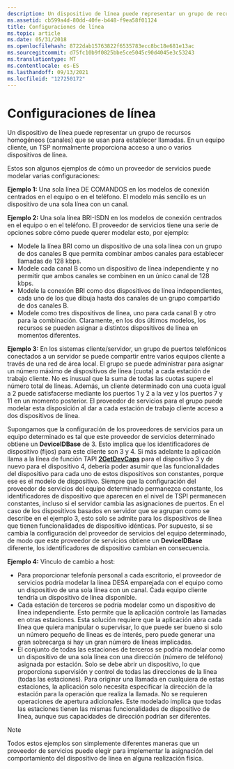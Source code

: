 ```yaml
---
description: Un dispositivo de línea puede representar un grupo de recursos homogéneos (canales) que se usan para establecer llamadas. En un equipo cliente, un TSP normalmente proporciona acceso a uno o varios dispositivos de línea.
ms.assetid: cb599a4d-80dd-40fe-b448-f9ea58f01124
title: Configuraciones de línea
ms.topic: article
ms.date: 05/31/2018
ms.openlocfilehash: 8722dab15763822f6535783ecc8bc18e681e13ac
ms.sourcegitcommit: d75fc10b9f0825bbe5ce5045c90d4045e3c53243
ms.translationtype: MT
ms.contentlocale: es-ES
ms.lasthandoff: 09/13/2021
ms.locfileid: "127250172"
---
```

# <a name="line-configurations"></a>Configuraciones de línea

Un dispositivo de línea puede representar un grupo de recursos homogéneos (canales) que se usan para establecer llamadas. En un equipo cliente, un TSP normalmente proporciona acceso a uno o varios dispositivos de línea.

Estos son algunos ejemplos de cómo un proveedor de servicios puede modelar varias configuraciones:

**Ejemplo 1:** Una sola línea DE COMANDOS en los modelos de conexión centrados en el equipo o en el teléfono. El modelo más sencillo es un dispositivo de una sola línea con un canal.

**Ejemplo 2:** Una sola línea BRI-ISDN en los modelos de conexión centrados en el equipo o en el teléfono. El proveedor de servicios tiene una serie de opciones sobre cómo puede querer modelar esto, por ejemplo:

-   Modele la línea BRI como un dispositivo de una sola línea con un grupo de dos canales B que permita combinar ambos canales para establecer llamadas de 128 kbps.
-   Modele cada canal B como un dispositivo de línea independiente y no permitir que ambos canales se combinen en un único canal de 128 kbps.
-   Modele la conexión BRI como dos dispositivos de línea independientes, cada uno de los que dibuja hasta dos canales de un grupo compartido de dos canales B.
-   Modele como tres dispositivos de línea, uno para cada canal B y otro para la combinación. Claramente, en los dos últimos modelos, los recursos se pueden asignar a distintos dispositivos de línea en momentos diferentes.

**Ejemplo 3:** En los sistemas cliente/servidor, un grupo de puertos telefónicos conectados a un servidor se puede compartir entre varios equipos cliente a través de una red de área local. El grupo se puede administrar para asignar un número máximo de dispositivos de línea (cuota) a cada estación de trabajo cliente. No es inusual que la suma de todas las cuotas supere el número total de líneas. Además, un cliente determinado con una cuota igual a 2 puede satisfacerse mediante los puertos 1 y 2 a la vez y los puertos 7 y 11 en un momento posterior. El proveedor de servicios para el grupo puede modelar esta disposición al dar a cada estación de trabajo cliente acceso a dos dispositivos de línea.

Supongamos que la configuración de los proveedores de servicios para un equipo determinado es tal que este proveedor de servicios determinado obtiene un **DeviceIDBase** de 3. Esto implica que los identificadores de dispositivo (fijos) para este cliente son 3 y 4. Si más adelante la aplicación llama a la línea de función TAPI [**2GetDevCaps**](/windows/win32/api/tapi/nf-tapi-linegetdevcaps) para el dispositivo 3 y de nuevo para el dispositivo 4, debería poder asumir que las funcionalidades del dispositivo para cada uno de estos dispositivos son constantes, porque ese es el modelo de dispositivo. Siempre que la configuración del proveedor de servicios del equipo determinado permanezca constante, los identificadores de dispositivo que aparecen en el nivel de TSPI permanecen constantes, incluso si el servidor cambia las asignaciones de puertos. En el caso de los dispositivos basados en servidor que se agrupan como se describe en el ejemplo 3, esto solo se admite para los dispositivos de línea que tienen funcionalidades de dispositivo idénticas. Por supuesto, si se cambia la configuración del proveedor de servicios del equipo determinado, de modo que este proveedor de servicios obtiene un **DeviceIDBase** diferente, los identificadores de dispositivo cambian en consecuencia.

**Ejemplo 4:** Vínculo de cambio a host:

-   Para proporcionar telefonía personal a cada escritorio, el proveedor de servicios podría modelar la línea DESA emparejada con el equipo como un dispositivo de una sola línea con un canal. Cada equipo cliente tendría un dispositivo de línea disponible.
-   Cada estación de terceros se podría modelar como un dispositivo de línea independiente. Esto permite que la aplicación controle las llamadas en otras estaciones. Esta solución requiere que la aplicación abra cada línea que quiera manipular o supervisar, lo que puede ser bueno si solo un número pequeño de líneas es de interés, pero puede generar una gran sobrecarga si hay un gran número de líneas implicadas.
-   El conjunto de todas las estaciones de terceros se podría modelar como un dispositivo de una sola línea con una dirección (número de teléfono) asignada por estación. Solo se debe abrir un dispositivo, lo que proporciona supervisión y control de todas las direcciones de la línea (todas las estaciones). Para originar una llamada en cualquiera de estas estaciones, la aplicación solo necesita especificar la dirección de la estación para la operación que realiza la llamada. No se requieren operaciones de apertura adicionales. Este modelado implica que todas las estaciones tienen las mismas funcionalidades de dispositivo de línea, aunque sus capacidades de dirección podrían ser diferentes.

> [!Note]  
> Todos estos ejemplos son simplemente diferentes maneras que un proveedor de servicios puede elegir para implementar la asignación del comportamiento del dispositivo de línea en alguna realización física.

 

 

 
